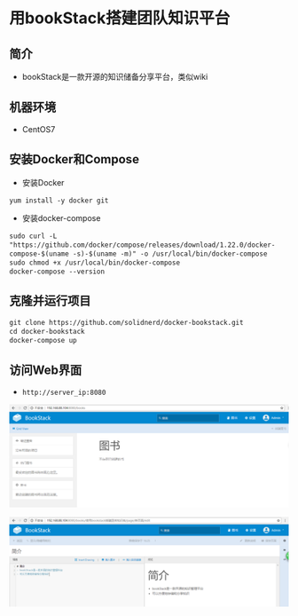 # 用bookStack搭建团队知识平台

## 简介

* bookStack是一款开源的知识储备分享平台，类似wiki

## 机器环境

* CentOS7

## 安装Docker和Compose

* 安装Docker

```text
yum install -y docker git
```

* 安装docker-compose

```text
sudo curl -L "https://github.com/docker/compose/releases/download/1.22.0/docker-compose-$(uname -s)-$(uname -m)" -o /usr/local/bin/docker-compose
sudo chmod +x /usr/local/bin/docker-compose
docker-compose --version
```

## 克隆并运行项目

```text
git clone https://github.com/solidnerd/docker-bookstack.git
cd docker-bookstack
docker-compose up
```

## 访问Web界面

* `http://server_ip:8080`

![](../.gitbook/assets/1%20%281%29.PNG)

![](../.gitbook/assets/2%20%281%29.PNG)

